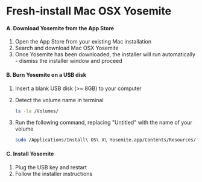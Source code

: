 # Fresh-install Mac OSX Yosemite

#### A. Download Yosemite from the App Store

1. Open the App Store from your existing Mac installation
2. Search and download Mac OSX Yosemite
3. Once Yosemite has been downloaded, the installer will run automatically - dismiss the installer window and proceed

#### B. Burn Yosemite on a USB disk

1. Insert a blank USB disk (>= 8GB) to your computer
2. Detect the volume name in terminal

    ```bash
    ls -la /Volumes/
    ```

3. Run the following command, replacing "Untitled" with the name of your volume
    ```bash
    sudo /Applications/Install\ OS\ X\ Yosemite.app/Contents/Resources/createinstallmedia --volume /Volumes/Untitled --applicationpath /Applications/Install\ OS\ X\ Yosemite.app --nointeraction
    ```

#### C. Install Yosemite
  
1. Plug the USB key and restart
2. Follow the installer instructions
